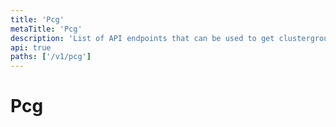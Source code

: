 ```yaml
---
title: 'Pcg'
metaTitle: 'Pcg'
description: 'List of API endpoints that can be used to get clustergroups data'
api: true
paths: ['/v1/pcg']
---
```


# Pcg
